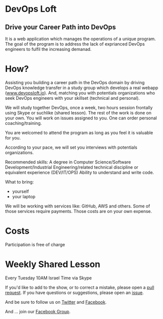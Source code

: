 # DevOps Loft
## Drive your Career Path into DevOps

It is a web application which manages the operations of a unique program.
The goal of the program is to address the lack of exprianced DevOps engineers to fulfil the increasing demanad.

# How?
Assisting you building a career path in the DevOps domain by driving DevOps knowledge transfer in a study group which develops a real webapp (www.devopsloft.io).
And, matching you with potentials organizations who seek DevOps engineers with your skillset (technical and personal).

We will study together DevOps, once a week, two hours session frontally using Skype or suchlike (shared lesson).
The rest of the work is done on your own. You will work on issues assigned to you.
One can order personal coaching/training.

You are welcomed to attend the program as long as you feel it is valuable for you.

According to your pace, we will set you interviews with potentials organizations.

Recommended skills:
A degree in Computer Science/Software Development/Industrial Engineering/related technical discipline or equivalent experience (DEV/IT/OPS)
Ability to understand and write code.

What to bring:
* yourself
* your laptop

We will be working with services like: GitHub, AWS and others. Some of those services require payments. Those costs are on your own expense.

# Costs

Participation is free of charge

# Weekly Shared Lesson

Every Tuesday 10AM Israel Time via Skype

If you'd like to add to the show, or to correct a mistake, please open a
[pull request](https://github.com/DevOpsLoft/DevOpsLoft/pulls).
If you have questions or suggestions, please open an
[issue](https://github.com/DevOpsLoft/DevOpsLoft/issues).

And be sure to follow us on [Twitter](https://twitter.com/devopsloft)
and [Facebook](https://facebook.com/devopsloft).

And ... join our [Facebook Group](https://www.facebook.com/groups/512664539127088).
